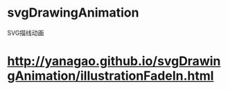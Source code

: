 # svgDrawingAnimation
SVG描线动画
# http://yanagao.github.io/svgDrawingAnimation/illustrationFadeIn.html

